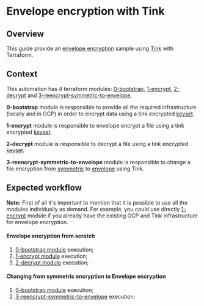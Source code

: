 # Envelope encryption with Tink

## Overview

This guide provide an [envelope encryption](https://cloud.google.com/kms/docs/envelope-encryption) sample using [Tink](https://developers.google.com/tink) with Terraform.


## Context

This automation has 4 terraform modules: [0-bootstrap](./0-bootstrap/README.md), [1-encrypt](./1-encrypt/README.md), [2-decrypt](./2-decrypt/README.md) and [3-reencrypt-symmetric-to-envelope](./3-reencrypt-symmetric-to-envelope/README.md).

**0-bootstrap** module is responsible to provide all the required infrastructure (locally and in GCP) in order to encrypt data using a tink encrypted [keyset](https://developers.google.com/tink/design/keysets).

**1-encrypt** module is responsible to envelope encrypt a file using a tink encrypted [keyset](https://developers.google.com/tink/design/keysets).

**2-decrypt** module is responsible to decrypt a file using a tink encrypted [keyset](https://developers.google.com/tink/design/keysets).

**3-reencrypt-symmetric-to-envelope** module is responsible to change a file encryption from [symmetric](https://cloud.google.com/kms/docs/encrypt-decrypt) to [envelope](https://cloud.google.com/kms/docs/client-side-encryption#envelope_encryption_with_tink) using Tink.

## Expected workflow

**Note:** First of all it's important to mention that it is possible to use all the modules individually as demand. For example, you could use directly [1-encrypt](./1-encrypt/README.md) module if you already have the existing GCP and Tink infrastructure for envelope encryption.

#### Envelope encryption from scratch
1. [0-bootstrap module](./consumer/0-bootstrap/README.md) execution;
2. [1-encrypt module](./1-encrypt/README.md) execution;
2. [2-decrypt module](./2-decrypt/README.md) execution;

#### Changing from symmetric encryption to Envelope encryption
1. [0-bootstrap module](./consumer/0-bootstrap/README.md) execution;
2. [3-reencrypt-symmetric-to-envelope](./3-reencrypt-symmetric-to-envelope/README.md) execution;
